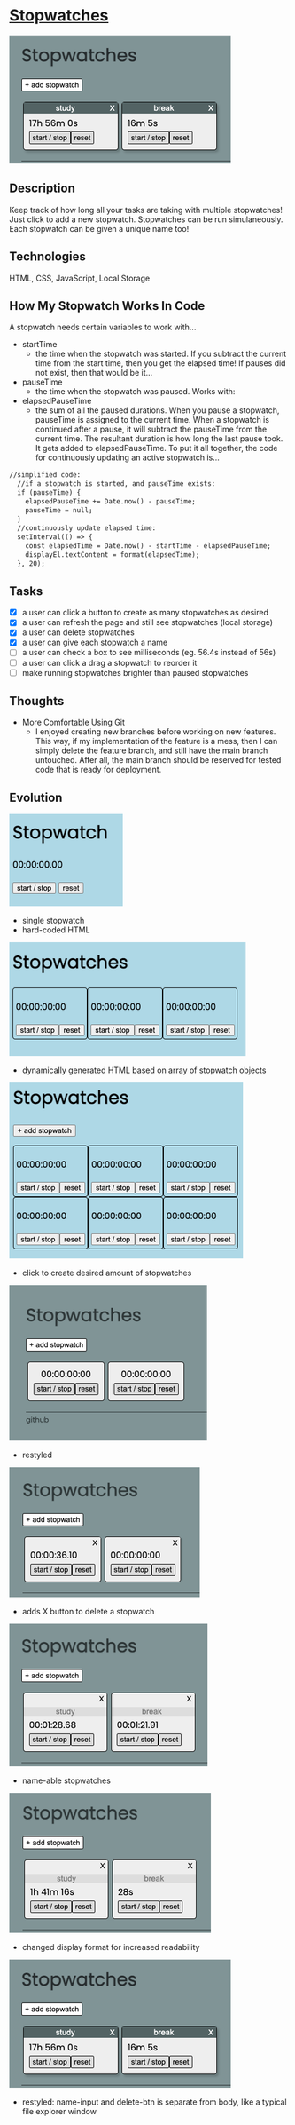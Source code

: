 # [Stopwatches](https://stopwatches.netlify.app/)

![thumbnail](./github_images/v8.png)

## Description

Keep track of how long all your tasks are taking with multiple stopwatches! Just click to add a new stopwatch. Stopwatches can be run simulaneously. Each stopwatch can be given a unique name too!

## Technologies

HTML, CSS, JavaScript, Local Storage

## How My Stopwatch Works In Code

A stopwatch needs certain variables to work with...

- startTime
  - the time when the stopwatch was started. If you subtract the current time from the start time, then you get the elapsed time! If pauses did not exist, then that would be it...
- pauseTime
  - the time when the stopwatch was paused. Works with:
- elapsedPauseTime
  - the sum of all the paused durations. When you pause a stopwatch, pauseTime is assigned to the current time. When a stopwatch is continued after a pause, it will subtract the pauseTime from the current time. The resultant duration is how long the last pause took. It gets added to elapsedPauseTime.
    To put it all together, the code for continuously updating an active stopwatch is...

```
//simplified code:
  //if a stopwatch is started, and pauseTime exists:
  if (pauseTime) {
    elapsedPauseTime += Date.now() - pauseTime;
    pauseTime = null;
  }
  //continuously update elapsed time:
  setInterval(() => {
    const elapsedTime = Date.now() - startTime - elapsedPauseTime;
    displayEl.textContent = format(elapsedTime);
  }, 20);
```

## Tasks

- [x] a user can click a button to create as many stopwatches as desired
- [x] a user can refresh the page and still see stopwatches (local storage)
- [x] a user can delete stopwatches
- [x] a user can give each stopwatch a name
- [ ] a user can check a box to see milliseconds (eg. 56.4s instead of 56s)
- [ ] a user can click a drag a stopwatch to reorder it
- [ ] make running stopwatches brighter than paused stopwatches

## Thoughts

- More Comfortable Using Git
  - I enjoyed creating new branches before working on new features. This way, if my implementation of the feature is a mess, then I can simply delete the feature branch, and still have the main branch untouched. After all, the main branch should be reserved for tested code that is ready for deployment.

## Evolution

![version 1](./github_images/v1.png)

- single stopwatch
- hard-coded HTML

![version 2](./github_images/v2.png)

- dynamically generated HTML based on array of stopwatch objects

![version 3](./github_images/v3.png)

- click to create desired amount of stopwatches

![version 4](./github_images/v4.png)

- restyled

![version 5](./github_images/v5.png)

- adds X button to delete a stopwatch

![version 6](./github_images/v6.png)

- name-able stopwatches

![version 7](./github_images/v7.png)

- changed display format for increased readability

![version 8](./github_images/v8.png)

- restyled: name-input and delete-btn is separate from body, like a typical file explorer window

